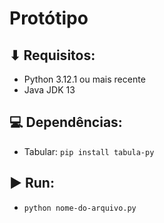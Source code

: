 # Protótipo

## ⬇ Requisitos:
- Python 3.12.1 ou mais recente
- Java JDK 13

## 💻 Dependências:
- Tabular: `pip install tabula-py`

## ▶ Run:
- `python nome-do-arquivo.py`